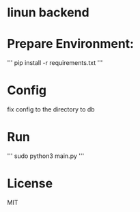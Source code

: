 # linun backend
# Prepare Environment:
'''
pip install -r requirements.txt
'''
# Config
fix config to the directory to db
# Run
'''
sudo python3 main.py
'''
# License
MIT
